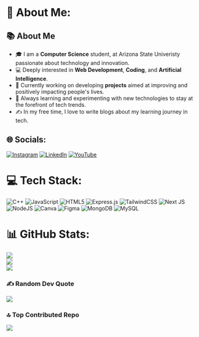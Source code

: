 # 💫 About Me:
## 📚 About Me
- 🎓 I am a **Computer Science** student, at Arizona State Univeristy passionate about technology and innovation.
- 💻 Deeply interested in **Web Development**, **Coding**, and **Artificial Intelligence**.
- 🚀 Currently working on developing **projects** aimed at improving and positively impacting people's lives.
- 🌱 Always learning and experimenting with new technologies to stay at the forefront of tech trends.
- ✍️ In my free time, I love to write blogs about my learning journey in tech.


## 🌐 Socials:
[![Instagram](https://img.shields.io/badge/Instagram-%23E4405F.svg?logo=Instagram&logoColor=white)](https://instagram.com/ks.kumarsatvik) [![LinkedIn](https://img.shields.io/badge/LinkedIn-%230077B5.svg?logo=linkedin&logoColor=white)](https://linkedin.com/in/kschaudhary04) [![YouTube](https://img.shields.io/badge/YouTube-%23FF0000.svg?logo=YouTube&logoColor=white)](https://youtube.com/@thepardesivlogger) 

# 💻 Tech Stack:
![C++](https://img.shields.io/badge/c++-%2300599C.svg?style=for-the-badge&logo=c%2B%2B&logoColor=white) ![JavaScript](https://img.shields.io/badge/javascript-%23323330.svg?style=for-the-badge&logo=javascript&logoColor=%23F7DF1E) ![HTML5](https://img.shields.io/badge/html5-%23E34F26.svg?style=for-the-badge&logo=html5&logoColor=white) ![Express.js](https://img.shields.io/badge/express.js-%23404d59.svg?style=for-the-badge&logo=express&logoColor=%2361DAFB) ![TailwindCSS](https://img.shields.io/badge/tailwindcss-%2338B2AC.svg?style=for-the-badge&logo=tailwind-css&logoColor=white) ![Next JS](https://img.shields.io/badge/Next-black?style=for-the-badge&logo=next.js&logoColor=white) ![NodeJS](https://img.shields.io/badge/node.js-6DA55F?style=for-the-badge&logo=node.js&logoColor=white) ![Canva](https://img.shields.io/badge/Canva-%2300C4CC.svg?style=for-the-badge&logo=Canva&logoColor=white) ![Figma](https://img.shields.io/badge/figma-%23F24E1E.svg?style=for-the-badge&logo=figma&logoColor=white) ![MongoDB](https://img.shields.io/badge/MongoDB-%234ea94b.svg?style=for-the-badge&logo=mongodb&logoColor=white) ![MySQL](https://img.shields.io/badge/mysql-%2300000f.svg?style=for-the-badge&logo=mysql&logoColor=white)
# 📊 GitHub Stats:
![](https://github-readme-stats.vercel.app/api?username=ks-satvik&theme=nightowl&hide_border=false&include_all_commits=false&count_private=false)<br/>
![](https://github-readme-streak-stats.herokuapp.com/?user=ks-satvik&theme=nightowl&hide_border=false)<br/>
![](https://github-readme-stats.vercel.app/api/top-langs/?username=ks-satvik&theme=nightowl&hide_border=false&include_all_commits=false&count_private=false&layout=compact)

### ✍️ Random Dev Quote
![](https://quotes-github-readme.vercel.app/api?type=horizontal&theme=radical)

### 🔝 Top Contributed Repo
![](https://github-contributor-stats.vercel.app/api?username=ks-satvik&limit=5&theme=nord&combine_all_yearly_contributions=true)


